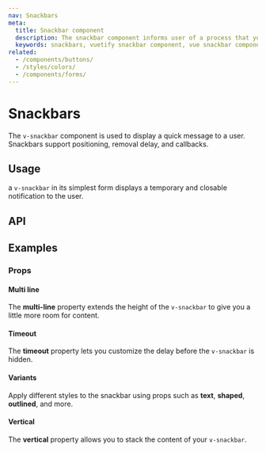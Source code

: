 ```yaml
---
nav: Snackbars
meta:
  title: Snackbar component
  description: The snackbar component informs user of a process that your application has performed is will perform. It can be temporary and often contains actions. Timer will stop when user hovers over the snackbar.
  keywords: snackbars, vuetify snackbar component, vue snackbar component
related:
  - /components/buttons/
  - /styles/colors/
  - /components/forms/
---
```


# Snackbars

The `v-snackbar` component is used to display a quick message to a user. Snackbars support positioning, removal delay, and callbacks.

<entry />

## Usage

a `v-snackbar` in its simplest form displays a temporary and closable notification to the user.

<example file="v-snackbar/usage" />

## API

<api-inline />

## Examples

### Props

#### Multi line

The **multi-line** property extends the height of the `v-snackbar` to give you a little more room for content.

<example file="v-snackbar/prop-multi-line" />

#### Timeout

The **timeout** property lets you customize the delay before the `v-snackbar` is hidden.

<example file="v-snackbar/prop-timeout" />

#### Variants

Apply different styles to the snackbar using props such as **text**, **shaped**, **outlined**, and more.

<example file="v-snackbar/prop-variants" />

#### Vertical

The **vertical** property allows you to stack the content of your `v-snackbar`.

<example file="v-snackbar/prop-vertical" />
